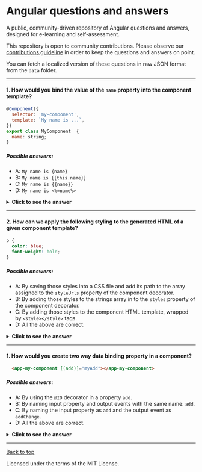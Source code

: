 # Angular questions and answers

A public, community-driven repository of Angular questions and answers, designed for e-learning and self-assessment. 

This repository is open to community contributions. Please observe our [contributions guideline](CONTRIBUTING.md) in order to keep the questions and answers on point.

You can fetch a localized version of these questions in raw JSON format from the `data` folder.

---
#### 1. How would you bind the value of the `name` property into the component template?
```javascript
@Component({
  selector: 'my-component',
  template: `My name is ...`,
})
export class MyComponent  { 
  name: string;
}
```
##### Possible answers:

- A: `My name is {name}`
- B: `My name is {{this.name}}`
- C: `My name is {{name}}`
- D: `My name is <%=name%>`

<details>
  <summary><strong>Click to see the answer</strong></summary>
  <p>

  #### Answer: C

  In order to bind a dynamic value into a template we use the `{{ value }}` syntax, where `property` can be the name of a public property of the component class, or the return of a function or component method (being the latter discouraged for methods implementing too much logic due to performance reasons). Angular implements by means of its template engine and its change detection machinery all the logic required to _inject_ the values represented by these properties in a process known as _interpolation_.

  </p>
</details>

---

#### 2. How can we apply the following styling to the generated HTML of a given component template?

```css
p { 
  color: blue;
  font-weight: bold;
}
```

##### Possible answers:

- A: By saving those styles into a CSS file and add its path to the array assigned to the `styleUrls` property of the component decorator.
- B: By adding those styles to the strings array in to the `styles` property of the component decorator.
- C: By adding those styles to the component HTML template, wrapped by `<style></style>` tags.
- D: All the above are correct.

<details>
  <summary><strong>Click to see the answer</strong></summary>
  <p>

  #### Answer: D

  Although Angular will render HTML that honors the global project CSS ruleset, it will also bundle component styles with components, enabling a more modular design than regular stylesheets, and injecting the CSS that is needed only when components are provisioned. Such styling will be scoped to the component it belongs, unless a different view encapsulation is used.

  In order to associate CSS styles to the rendered component, we can use either of the approaches above. The right apporach will depend on the context of the component, the amount of CSS to be applied and the level of reusability we can to apply. Please note that the CSS generated like this is not inherited by any child component.

  </p>
</details>

--- 
#### 1. How would you create two way data binding property in a component?
```html
  <app-my-component [(add)]="myAdd"></app-my-component>
```
##### Possible answers:

- A: By using the `@IO` decorator in a property `add`.
- B: By naming input property and output events with the same name: `add`.
- C: By naming the input property as `add` and the output event as `addChange`.
- D: All the above are correct.

<details>
  <summary><strong>Click to see the answer</strong></summary>
  <p>

  #### Answer: C

  Angular has this syntatic sugar when we has a property `x` and a corresponding event named `xChange`. Angular desugars the binding into 
  `<app-my-component [add]="myAdd" (addChange)="myAdd=$event"></app-my-component>`.

  </p>
</details>

---

[Back to top](#angular-questions-and-answers)

Licensed under the terms of the MIT License.